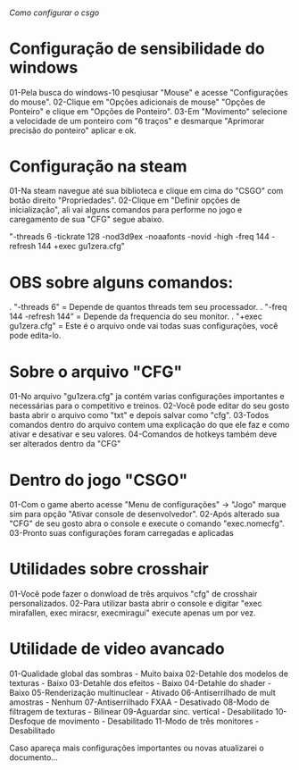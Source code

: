 ######                                        Como configurar o csgo


# Configuração de sensibilidade do windows
01-Pela busca do windows-10 pesqiusar "Mouse" e acesse "Configurações do mouse".
02-Clique em "Opções adicionais de mouse" "Opções de Ponteiro" e clique em "Opções de Ponteiro".
03-Em "Movimento" selecione a velocidade de um ponteiro com "6 traços" e desmarque "Aprimorar precisão do ponteiro" aplicar e ok.


# Configuração na steam
01-Na steam navegue até sua biblioteca e clique em cima do "CSGO" com botão direito "Propriedades".
02-Clique em "Definir opções de inicialização", ali vai alguns comandos para performe no jogo e caregamento de sua "CFG" segue           abaixo.

  "-threads 6 -tickrate 128 -nod3d9ex -noaafonts -novid -high -freq 144 -refresh 144 +exec gu1zera.cfg"
  
  # OBS sobre alguns comandos:
  . "-threads 6" = Depende de quantos threads tem seu processador.
  . "-freq 144 -refresh 144" = Depende da frequencia do seu monitor.
  . "+exec gu1zera.cfg" = Este é o arquivo onde vai todas suas configurações, você pode edita-lo.
    

# Sobre o arquivo "CFG"
01-No arquivo "gu1zera.cfg" ja contém varias configurações importantes e necessárias para o competitivo e treinos.
02-Você pode editar do seu gosto basta abrir o arquivo como "txt" e depois salvar como "cfg".
03-Todos comandos dentro do arquivo contem uma explicação do que ele faz e como ativar e desativar e seu valores.
04-Comandos de hotkeys também deve ser alterados dentro da "CFG"


# Dentro do jogo "CSGO"
01-Com o game aberto acesse "Menu de configurações" -> "Jogo" marque sim para opção "Ativar console de desenvolvedor".
02-Após alterado sua "CFG" de seu gosto abra o console e execute o comando "exec.nomecfg".
03-Pronto suas configurações foram carregadas e aplicadas


# Utilidades sobre crosshair
01-Você pode fazer o donwload de três arquivos "cfg" de crosshair personalizados.
02-Para utilizar basta abrir o console e digitar "exec mirafallen, exec miracsr, execmiragui" execute apenas um por vez.


# Utilidade de video avancado
01-Qualidade global das sombras - Muito baixa
02-Detahle dos modelos de texturas - Baixo
03-Detahle dos efeitos - Baixo
04-Detahle do shader - Baixo
05-Renderização multinuclear - Ativado
06-Antiserrilhado  de mult amostras - Nenhum
07-Antiserrilhado FXAA - Desativado
08-Modo de filtragem de texturas - Bilinear
09-Aguardar sinc. vertical - Desabilitado
10-Desfoque de movimento - Desabilitado
11-Modo de três monitores - Desabilitado


Caso apareça mais configurações importantes ou novas atualizarei o documento...
